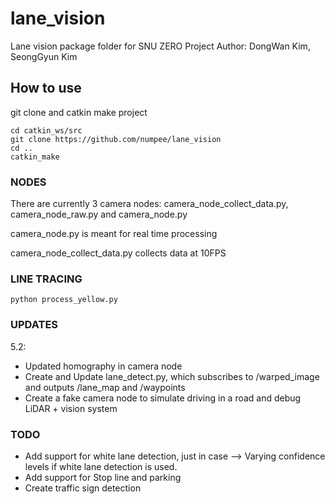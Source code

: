 # lane_vision

Lane vision package folder for SNU ZERO Project
Author: DongWan Kim, SeongGyun Kim

## How to use
git clone and catkin make project

```
cd catkin_ws/src
git clone https://github.com/numpee/lane_vision
cd ..
catkin_make
```

### NODES

There are currently 3 camera nodes: camera_node_collect_data.py, camera_node_raw.py and camera_node.py

camera_node.py is meant for real time processing

camera_node_collect_data.py collects data at 10FPS


### LINE TRACING

```
python process_yellow.py
```


### UPDATES

5.2:
- Updated homography in camera node
- Create and Update lane_detect.py, which subscribes to /warped_image and outputs /lane_map and /waypoints
- Create a fake camera node to simulate driving in a road and debug LiDAR + vision system


### TODO
- Add support for white lane detection, just in case
  --> Varying confidence levels if white lane detection is used.
- Add support for Stop line and parking
- Create traffic sign detection
